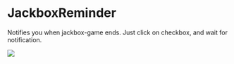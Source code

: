 # JackboxReminder
Notifies you when jackbox-game ends.
Just click on checkbox, and wait for notification.

<img src="https://i.imgur.com/Uobo8Iw.png"/>